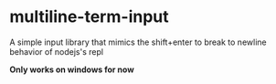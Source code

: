 # multiline-term-input

A simple input library that mimics the shift+enter to break to newline behavior of nodejs's repl

**Only works on windows for now**